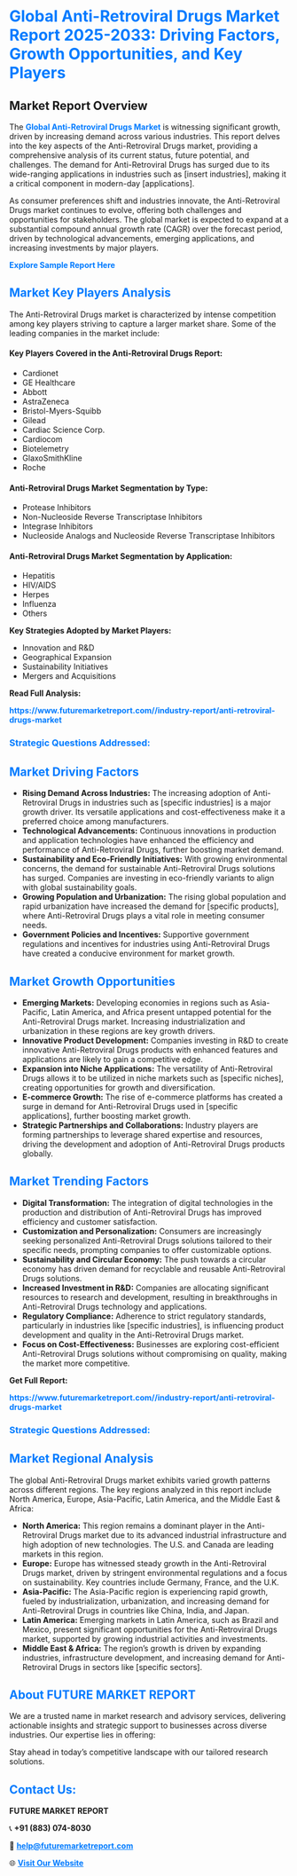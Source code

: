 <h1 style="color: #007BFF;">Global Anti-Retroviral Drugs Market Report 2025-2033: Driving Factors, Growth Opportunities, and Key Players</h1>

<section id="overview">
<h2>Market Report Overview</h2>
<p>The <a href="https://www.futuremarketreport.com//industry-report/anti-retroviral-drugs-market" style="color: #007BFF; text-decoration: none;"><strong>Global Anti-Retroviral Drugs Market</strong></a> is witnessing significant growth, driven by increasing demand across various industries. This report delves into the key aspects of the Anti-Retroviral Drugs market, providing a comprehensive analysis of its current status, future potential, and challenges. The demand for Anti-Retroviral Drugs has surged due to its wide-ranging applications in industries such as [insert industries], making it a critical component in modern-day [applications].</p>
<p>As consumer preferences shift and industries innovate, the Anti-Retroviral Drugs market continues to evolve, offering both challenges and opportunities for stakeholders. The global market is expected to expand at a substantial compound annual growth rate (CAGR) over the forecast period, driven by technological advancements, emerging applications, and increasing investments by major players.</p>
</section>

<section id="overview">
<p><a href="https://www.futuremarketreport.com//request-sample/reportId=55470" style="color: #007BFF; text-decoration: none;"><strong>Explore Sample Report Here</strong></a></p>
</section>

<section id="key-players">
<h2 style="color: #007BFF;">Market Key Players Analysis</h2>
<p>The Anti-Retroviral Drugs market is characterized by intense competition among key players striving to capture a larger market share. Some of the leading companies in the market include:</p>
<h4>Key Players Covered in the Anti-Retroviral Drugs Report:</h4>
<ul><li>Cardionet</li><li>GE Healthcare</li><li>Abbott</li><li>AstraZeneca</li><li>Bristol-Myers-Squibb</li><li>Gilead</li><li>Cardiac Science Corp.</li><li>Cardiocom</li><li>Biotelemetry</li><li>GlaxoSmithKline</li><li>Roche</li></ul>
<h4>Anti-Retroviral Drugs Market Segmentation by Type:</h4>
<ul><li>Protease Inhibitors</li><li>Non-Nucleoside Reverse Transcriptase Inhibitors</li><li>Integrase Inhibitors</li><li>Nucleoside Analogs and Nucleoside Reverse Transcriptase Inhibitors</li></ul>

<h4>Anti-Retroviral Drugs Market Segmentation by Application:</h4>
<ul><li>Hepatitis</li><li>HIV/AIDS</li><li>Herpes</li><li>Influenza</li><li>Others</li></ul>
<p><strong>Key Strategies Adopted by Market Players:</strong></p>
<ul>
<li>Innovation and R&D</li>
<li>Geographical Expansion</li>
<li>Sustainability Initiatives</li>
<li>Mergers and Acquisitions</li>
</ul>
</section>

<section>
<p><strong>Read Full Analysis: </strong></p><a href="https://www.futuremarketreport.com//industry-report/anti-retroviral-drugs-market" style="color: #007BFF; text-decoration: none;"><strong>https://www.futuremarketreport.com//industry-report/anti-retroviral-drugs-market</strong></a>
<h3 style="color: #007BFF;">Strategic Questions Addressed:</h3>
</section>

<section id="driving-factors">
<h2 style="color: #007BFF;">Market Driving Factors</h2>
<ul>
<li><strong>Rising Demand Across Industries:</strong> The increasing adoption of Anti-Retroviral Drugs in industries such as [specific industries] is a major growth driver. Its versatile applications and cost-effectiveness make it a preferred choice among manufacturers.</li>
<li><strong>Technological Advancements:</strong> Continuous innovations in production and application technologies have enhanced the efficiency and performance of Anti-Retroviral Drugs, further boosting market demand.</li>
<li><strong>Sustainability and Eco-Friendly Initiatives:</strong> With growing environmental concerns, the demand for sustainable Anti-Retroviral Drugs solutions has surged. Companies are investing in eco-friendly variants to align with global sustainability goals.</li>
<li><strong>Growing Population and Urbanization:</strong> The rising global population and rapid urbanization have increased the demand for [specific products], where Anti-Retroviral Drugs plays a vital role in meeting consumer needs.</li>
<li><strong>Government Policies and Incentives:</strong> Supportive government regulations and incentives for industries using Anti-Retroviral Drugs have created a conducive environment for market growth.</li>
</ul>
</section>

<section id="growth-opportunities">
<h2 style="color: #007BFF;">Market Growth Opportunities</h2>
<ul>
<li><strong>Emerging Markets:</strong> Developing economies in regions such as Asia-Pacific, Latin America, and Africa present untapped potential for the Anti-Retroviral Drugs market. Increasing industrialization and urbanization in these regions are key growth drivers.</li>
<li><strong>Innovative Product Development:</strong> Companies investing in R&D to create innovative Anti-Retroviral Drugs products with enhanced features and applications are likely to gain a competitive edge.</li>
<li><strong>Expansion into Niche Applications:</strong> The versatility of Anti-Retroviral Drugs allows it to be utilized in niche markets such as [specific niches], creating opportunities for growth and diversification.</li>
<li><strong>E-commerce Growth:</strong> The rise of e-commerce platforms has created a surge in demand for Anti-Retroviral Drugs used in [specific applications], further boosting market growth.</li>
<li><strong>Strategic Partnerships and Collaborations:</strong> Industry players are forming partnerships to leverage shared expertise and resources, driving the development and adoption of Anti-Retroviral Drugs products globally.</li>
</ul>
</section>

<section id="trending-factors">
<h2 style="color: #007BFF;">Market Trending Factors</h2>
<ul>
<li><strong>Digital Transformation:</strong> The integration of digital technologies in the production and distribution of Anti-Retroviral Drugs has improved efficiency and customer satisfaction.</li>
<li><strong>Customization and Personalization:</strong> Consumers are increasingly seeking personalized Anti-Retroviral Drugs solutions tailored to their specific needs, prompting companies to offer customizable options.</li>
<li><strong>Sustainability and Circular Economy:</strong> The push towards a circular economy has driven demand for recyclable and reusable Anti-Retroviral Drugs solutions.</li>
<li><strong>Increased Investment in R&D:</strong> Companies are allocating significant resources to research and development, resulting in breakthroughs in Anti-Retroviral Drugs technology and applications.</li>
<li><strong>Regulatory Compliance:</strong> Adherence to strict regulatory standards, particularly in industries like [specific industries], is influencing product development and quality in the Anti-Retroviral Drugs market.</li>
<li><strong>Focus on Cost-Effectiveness:</strong> Businesses are exploring cost-efficient Anti-Retroviral Drugs solutions without compromising on quality, making the market more competitive.</li>
</ul>
</section>

<section>
<p><strong>Get Full Report: </strong></p><a href="https://www.futuremarketreport.com//industry-report/anti-retroviral-drugs-market" style="color: #007BFF; text-decoration: none;"><strong>https://www.futuremarketreport.com//industry-report/anti-retroviral-drugs-market</strong></a>
<h3 style="color: #007BFF;">Strategic Questions Addressed:</h3>
</section>


<section id="regional-analysis">
<h2 style="color: #007BFF;">Market Regional Analysis</h2>
<p>The global Anti-Retroviral Drugs market exhibits varied growth patterns across different regions. The key regions analyzed in this report include North America, Europe, Asia-Pacific, Latin America, and the Middle East & Africa:</p>
<ul>
<li><strong>North America:</strong> This region remains a dominant player in the Anti-Retroviral Drugs market due to its advanced industrial infrastructure and high adoption of new technologies. The U.S. and Canada are leading markets in this region.</li>
<li><strong>Europe:</strong> Europe has witnessed steady growth in the Anti-Retroviral Drugs market, driven by stringent environmental regulations and a focus on sustainability. Key countries include Germany, France, and the U.K.</li>
<li><strong>Asia-Pacific:</strong> The Asia-Pacific region is experiencing rapid growth, fueled by industrialization, urbanization, and increasing demand for Anti-Retroviral Drugs in countries like China, India, and Japan.</li>
<li><strong>Latin America:</strong> Emerging markets in Latin America, such as Brazil and Mexico, present significant opportunities for the Anti-Retroviral Drugs market, supported by growing industrial activities and investments.</li>
<li><strong>Middle East & Africa:</strong> The region’s growth is driven by expanding industries, infrastructure development, and increasing demand for Anti-Retroviral Drugs in sectors like [specific sectors].</li>
</ul>
</section>

<footer>
<h2 style="color: #007BFF;">About FUTURE MARKET REPORT</h2>
<p>We are a trusted name in market research and advisory services, delivering actionable insights and strategic support to businesses across diverse industries. Our expertise lies in offering:</p>

<p>Stay ahead in today’s competitive landscape with our tailored research solutions.</p>

<h2 style="color: #007BFF;">Contact Us:</h2>
<p><strong>FUTURE MARKET REPORT</strong></p>
<p>📞 <strong>+91 (883) 074-8030</strong></p>
<p>📧 <strong><a href="mailto:help@futuremarketreport.com" style="color: #007BFF;">help@futuremarketreport.com</a></strong></p>
<p>🌐 <strong><a href="https://www.futuremarketreport.com/" style="color: #007BFF;">Visit Our Website</a></strong></p>
</footer>